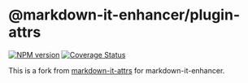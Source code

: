# @markdown-it-enhancer/plugin-attrs

[![NPM version](https://img.shields.io/npm/v/@markdown-it-enhancer/plugin-attrs.svg?style=flat)](https://www.npmjs.org/package/@markdown-it-enhancer/plugin-attrs)
[![Coverage Status](https://codecov.io/gh/Dedicatus546/markdown-it-enhancer/branch/main/graph/badge.svg?component=plugin-attrs)](https://app.codecov.io/github/Dedicatus546/markdown-it-enhancer/tree/main?components%5B0%5D=plugin-attrs)

This is a fork from [markdown-it-attrs](https://github.com/arve0/markdown-it-attrs) for markdown-it-enhancer.
